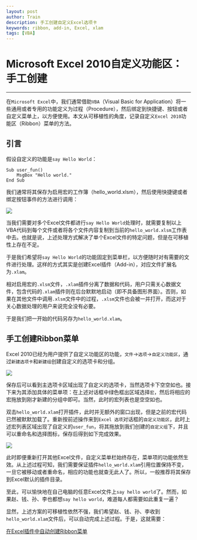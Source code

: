 ```yaml
---
layout: post
author: Train
description: 手工创建自定义Excel选项卡
keywords: ribbon, add-in, Excel, xlam
tags: [VBA]
---
```


# Microsoft Excel 2010自定义功能区：手工创建

---

在`Microsoft Excel`中，我们通常借助`VBA`（Visual Basic for Application）将一些通用或者专用的功能定义为过程（Procedure），然后绑定到快捷键、按钮或者自定义菜单上，以方便使用。本文从可移植性的角度，记录自定义`Excel 2010`功能区（Ribbon）菜单的方法。


## 引言

假设自定义的功能是`say Hello World`：


    Sub user_fun()
        MsgBox "Hello world."
    End Sub


我们通常将其保存为启用宏的工作簿（hello_world.xlsm），然后使用快捷键或者绑定按钮事件的方法进行调用：

![](images/2017-07-23-01.png)

当我们需要对多个Excel文件都进行`say Hello World`处理时，就需要复制以上VBA代码到每个文件或者将各个文件内容复制到当前的`hello_world.xlsm`工作表中去。也就是说，上述处理方式解决了单个Excel文件的特定问题，但是在可移植性上存在不足。

于是我们希望将`say Hello World`的功能固定到菜单栏，以方便随时对有需要的文件进行处理。这样的方式其实是创建Excel插件（Add-in），对应文件扩展名为`.xlam`。

相对启用宏的`.xlsm`文件，`.xlam`插件分离了数据和代码，用户只需关心数据文件，包含代码的`.xlam`插件则在后台默默地启动（即不具备图形界面）。否则，如果在其他文件中调用`.xlsm`文件中的过程，`.xlsm`文件也会被一并打开，而这对于关心数据处理的用户来说完全没有必要。

于是我们把一开始的代码另存为`hello_world.xlam`。

## 手工创建Ribbon菜单

Excel 2010已经为用户提供了自定义功能区的功能，`文件`->`选项`->`自定义功能区`，通过`新建选项卡`和`新建组`创建自定义的选项卡和分组。

![](images/2017-07-23-02.png)


保存后可以看到主选项卡区域出现了自定义的选项卡，当然选项卡下空空如也。接下来为其添加具体的菜单项：在上述对话框中绿色框出区域选择`宏`，然后将相应的宏拖放到刚才新建的分组中即可。当然，此时的宏列表也是空空如也。

双击`hello_world.xlam`打开插件，此时并无额外的窗口出现，但是之前的宏代码已然被默默加载了。重新按前述操作来到`Excel 选项`对话框的`自定义功能区`，此时上述宏列表区域出现了自定义的`user_fun`，将其拖放到我们创建的`自定义组`下，并且可以重命名和选择图标，保存后得到如下完成效果。

![](images/2017-07-23-03.png)


此时即便重新打开其他Excel文件，自定义菜单栏始终存在，菜单项的功能依然生效。从上述过程可知，我们需要保证插件`hello_world.xlam`引用位置保持不变，一旦它被移动或者重命名，相应的功能也就查无此人了。所以，一般推荐将其保存到Excel默认的插件目录。

至此，可以愉快地在自己电脑的任意Excel文件上`say hello world`了。然而，如果赵、钱、孙、李也都想`say hello world`，难道每人都需要如此重复一遍？

显然，上述方案的可移植性依然不强，我们希望赵、钱、孙、李收到`hello_world.xlam`文件后，可以自动完成上述过程。于是，这就需要：

[在Excel插件中自动创建Ribbon菜单](2017-07-24-Microsoft-Excel-2010自定义功能区：修改XML.md)